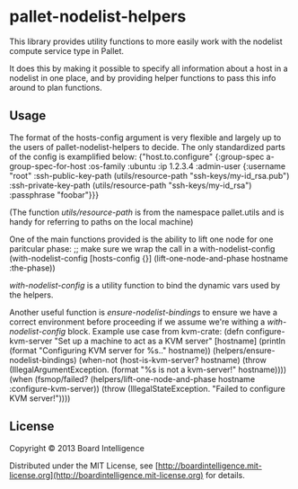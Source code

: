 # pallet-nodelist-helpers

This library provides utility functions to more easily work with the
nodelist compute service type in Pallet.

It does this by making it possible to specify all information about a
host in a nodelist in one place, and by providing helper functions to
pass this info around to plan functions.

## Usage

The format of the hosts-config argument is very flexible and largely up
to the users of pallet-nodelist-helpers to decide. The only standardized
parts of the config is examplified below:
    {"host.to.configure" {:group-spec a-group-spec-for-host
                          :os-family :ubuntu
                          :ip 1.2.3.4
                          :admin-user {:username "root"
                                       :ssh-public-key-path  (utils/resource-path "ssh-keys/my-id_rsa.pub")
                                       :ssh-private-key-path (utils/resource-path "ssh-keys/my-id_rsa")
                                       :passphrase "foobar"}}}

(The function *utils/resource-path* is from the namespace pallet.utils and
is handy for referring to paths on the local machine)

One of the main functions provided is the ability to lift one node for one paritcular phase:
    ;; make sure we wrap the call in a with-nodelist-config
    (with-nodelist-config [hosts-config {}]
     (lift-one-node-and-phase hostname :the-phase))

*with-nodelist-config* is a utility function to bind the dynamic vars used by the helpers.

Another useful function is *ensure-nodelist-bindings* to ensure we have a correct
environment before proceeding if we assume we're withing a *with-nodelist-config*
block. Example use case from kvm-crate:
    (defn configure-kvm-server
      "Set up a machine to act as a KVM server"
      [hostname]
      (println (format "Configuring KVM server for %s.." hostname))
      (helpers/ensure-nodelist-bindings)
      (when-not (host-is-kvm-server? hostname)
        (throw (IllegalArgumentException. (format "%s is not a kvm-server!" hostname))))
      (when (fsmop/failed?
             (helpers/lift-one-node-and-phase hostname
                                              :configure-kvm-server))
        (throw (IllegalStateException. "Failed to configure KVM server!"))))

## License

Copyright © 2013 Board Intelligence

Distributed under the MIT License, see
[http://boardintelligence.mit-license.org](http://boardintelligence.mit-license.org)
for details.

